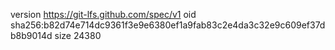 version https://git-lfs.github.com/spec/v1
oid sha256:b82d74e714dc9361f3e9e6380ef1a9fab83c2e4da3c32e9c609ef37db8b9014d
size 24380
